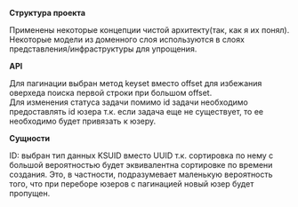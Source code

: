 **Структура проекта**

Применены некоторые концепции чистой архитекту(так, как я их понял). Некоторые модели из доменного слоя используются в слоях представления/инфраструктуры для упрощения.

**API**

Для пагинации выбран метод keyset вместо offset для избежания оверхеда поиска первой строки при большом offset.<br>
Для изменения статуса задачи помимо id задачи необходимо предоставлять id юзера т.к. если задача еще не существует, то ее необходимо будет привязать к юзеру.

**Сущности**

ID: выбран тип данных KSUID вместо UUID т.к. сортировка по нему с большой вероятностью будет эквивалентна сортировке по времени создания. Это, в частности, подразумевает маленькую вероятность того, что при переборе юзеров с пагинацией новый юзер будет пропущен. 